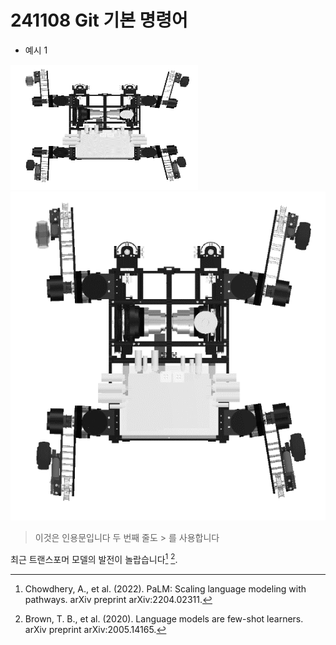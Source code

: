 # 241108 Git 기본 명령어
- 예시 1
<img src="./example.png" width="300" height="200" alt="이미지 설명">
<img src="./example.png" alt="이미지 설명">

> 이것은 인용문입니다
> 두 번째 줄도 > 를 사용합니다

최근 트랜스포머 모델의 발전이 놀랍습니다[^인용1] 
[^gpt].

[^gpt]: Brown, T. B., et al. (2020). Language models are few-shot learners. arXiv preprint arXiv:2005.14165.

[^인용1]: Chowdhery, A., et al. (2022). PaLM: Scaling language modeling with pathways. arXiv preprint arXiv:2204.02311.